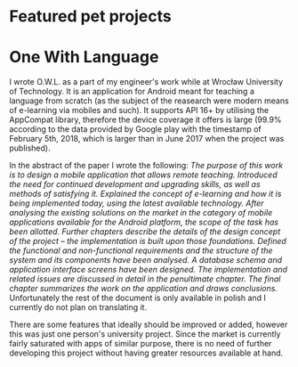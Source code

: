 # Featured pet projects

# One With Language

I wrote O.W.L. as a part of my engineer's work while at Wrocław University of Technology. It is an application for Android meant for teaching a language from scratch (as the subject of the reasearch were modern means of e-learning via mobiles and such). It supports API 16+ by utilising the AppCompat library, therefore the device coverage it offers is large (99.9% according to the data provided by Google play with the timestamp of February 5th, 2018, which is larger than in June 2017 when the project was published).

In the abstract of the paper I wrote the following:
_The purpose of this work is to design a mobile application that allows remote teaching. Introduced the need for continued development and upgrading skills, as well as methods of satisfying it. Explained the concept of e-learning and how it is being implemented today, using the latest available technology. After analysing the existing solutions on the market in the category of mobile applications available for the Android platform, the scope of the task has been allotted. Further chapters describe the details of the design concept of the project – the implementation is built upon those foundations. Defined the functional and non-functional requirements and the structure of the system and its components have been analysed. A database schema and application interface screens have been designed. The implementation and related issues are discussed in detail in the penultimate chapter. The final chapter summarizes the work on the application and draws conclusions._
Unfortunately the rest of the document is only available in polish and I currently do not plan on translating it.

There are some features that ideally should be improved or added, however this was just one person's university project. Since the market is currently fairly saturated with apps of similar purpose, there is no need of further developing this project without having greater resources available at hand.


